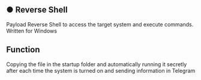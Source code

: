 
## ● Reverse Shell
Payload Reverse Shell to access the target system and execute commands. Written for Windows

## Function
Copying the file in the startup folder and automatically running it secretly after each time the system is turned on and sending information in Telegram
